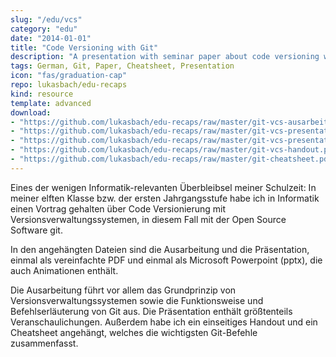 ```yaml
---
slug: "/edu/vcs"
category: "edu"
date: "2014-01-01"
title: "Code Versioning with Git"
description: "A presentation with seminar paper about code versioning with git, written in a school project."
tags: German, Git, Paper, Cheatsheet, Presentation
icon: "fas/graduation-cap"
repo: lukasbach/edu-recaps
kind: resource
template: advanced
download:
- "https://github.com/lukasbach/edu-recaps/raw/master/git-vcs-ausarbeitung.pdf;Komplette Ausarbeitung als PDF"
- "https://github.com/lukasbach/edu-recaps/raw/master/git-vcs-presentation.pdf;Kurzform der Präsentation als PDF"
- "https://github.com/lukasbach/edu-recaps/raw/master/git-vcs-presentation.pptx;Vollständige Präsentation als Microsoft Powerpoint Präsentation"
- "https://github.com/lukasbach/edu-recaps/raw/master/git-vcs-handout.pdf;Einseitiges Handout zum Thema"
- "https://github.com/lukasbach/edu-recaps/raw/master/git-cheatsheet.pdf;Cheatsheet, welches die wichtigsten git-Befehle zusammenfasst"
---
```


Eines der wenigen Informatik-relevanten Überbleibsel meiner Schulzeit: In meiner elften Klasse bzw. der ersten Jahrgangsstufe habe ich in Informatik einen Vortrag gehalten über Code Versionierung mit Versionsverwaltungssystemen, in diesem Fall mit der Open Source Software git.

In den angehängten Dateien sind die Ausarbeitung und die Präsentation, einmal als vereinfachte PDF und einmal als Microsoft Powerpoint (pptx), die auch Animationen enthält.

Die Ausarbeitung führt vor allem das Grundprinzip von Versionsverwaltungssystemen sowie die Funktionsweise und Befehlserläuterung von Git aus. Die Präsentation enthält größtenteils Veranschaulichungen. Außerdem habe ich ein einseitiges Handout und ein Cheatsheet angehängt, welches die wichtigsten Git-Befehle zusammenfasst.